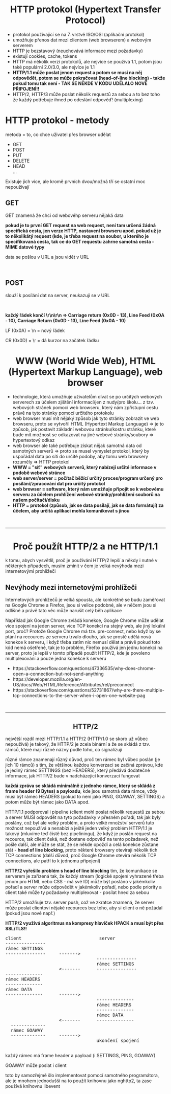 <h1 align="center">HTTP protokol (Hypertext Transfer Protocol)</h1>
<ul>
  <li>protokol používající se na 7. vrstvě ISO/OSI (aplikační protokol)</li>
  <li>umožňuje přenos dat mezi clientem (web browserem) a webovým serverem</li>
  <li>HTTP je bezstavový (neuchovává informace mezi požadavky)</li>
  <li>existují cookies, cache, tokens</li>
  <li>HTTP má několik verzí protokolů, ale nejvíce se používá 1.1, potom jsou také populární 2.0/3.0, ale nejvíce je 1.1</li>
  <li><strong>HTTP/1.1 může poslat jenom request a potom se musí na něj odpovědět, potom se může pokračovat (head-of-line blocking) - takže pokud tomu tak není - TAK SE NĚKDE V KÓDU UDĚLALO NOVÉ PŘIPOJENÍ!!</strong></li>
  <li>HTTP/2, HTTP/3 může poslat několik requestů za sebou a to bez toho že každý potřebuje ihned po odeslání odpověď! (multiplexing)</li>
</ul>

<h1>HTTP protokol - metody</h1>
<p>metoda = to, co chce uživatel přes browser udělat</p>
<ul>
  <li>GET</li>
  <li>POST</li>
  <li>PUT</li>
  <li>DELETE</li>
  <li>HEAD</li>
  ...
</ul>
  <p>Existuje jich více, ale kromě prvních dvou/možná tří se ostatní moc nepoužívají</p>

<h2>GET</h2>
<p>GET znamená že chci od webovéhp serveru nějaká data</p>
<p><strong>pokud je to první GET request na web request, není tam určená žádná specifická cesta, jen verze HTTP, nastavení browseru apod. pokud už je to několikátý request (kde, je třeba request na soubor, u kterého je specifikovaná cesta, tak ce do GET requestu zahrne samotná cesta - MIME datové typy</strong></p>
<p>data se pošlou v URL a jsou vidět v URL</p>
<br>
<h2>POST</h2>
<p>slouží k posílání dat na server, neukazují se v URL</p>
<br>
<p><strong>každý řádek končí \r\n\r\n => Carriage return (0x0D - 13), Line Feed (0x0A - 10), Carriage Return (0x0D - 13), Line Feed (0x0A - 10)</strong></p>
<p>LF (0x0A) = \n = nový řádek</p>
<p>CR (0x0D) = \r = dá kurzor na začátek řádku</p>
<h1 align="center">WWW (World Wide Web), HTML (Hypertext Markup Language), web browser</h1>
<ul>
  <li>technologie, která umožňuje uživatelům dívat se po určitých webových serverech za účelem zjištění informací/jen z nudy/pro školu... z tzv. webových stránek pomocí web browseru, který nám zpřístupní cestu právě na tyto stránky pomocí určitého protokolu</li>
  <li>web browser musí mít nějaký způsob jak tyto stránky zobrazit ve web browseru, proto se vytvořil HTML (Hypertext Markup Language) => je to způsob, jak postavit základní webovou stránku/kostru stránku, které bude mít možnost se odkazovat na jiné webové stránky/soubory => hypertextový odkaz</li>
  <li>web browser ale také potřebuje získat nějak samotná data od samotných serverů => proto se musel vymyslet protokol, který by uspořádal data po síti do určité podoby, aby tomu web browsery rozuměly => HTTP protokol</li>
  <strong><li>WWW = "síť" webových serverů, který nabízejí určité informace v podobě webové stránce</li>
  <li>web server/server = počítač běžící určitý proces/program určený pro posílání/zpracování dat pro určitý protokol</li>
  <li>web browser = software, který nám umožňuje připojit se k webovému serveru za účelem prohlížení webové stránky/prohlížení souborů na našem počítači/disku</li>
  <li>HTTP = protokol (způsob, jak se data posílají, jak se data formátují) za účelem, aby určitá aplikaci mohla komunikovat s jinou</li></strong>
</ul>
<br>
<hr>
<h1 align="center">Proč použít HTTP/2 a ne HTTP/1.1</h1>
<p>k tomu, abych vysvětlil, proč je používání HTTP/2 lepší a někdy i nutné v některých případech, musím zmínit v čem je velká nevýhoda mezi internetovými prohlížeči</p>
<h2>Nevýhody mezi internetovými prohlížeči</h2>
<p>Internetových prohlížečů je velká spousta, ale konkrétně se budu zaměřovat na Google Chrome a Firefox, jsou si velice podobné, ale v něčem jsou si odlišné a právě tato věc může narušit celý běh aplikace</p>
<p>Například jak Google Chrome zvládá konekce, Google Chrome může udělat více spojení na jeden server, více TCP konekcí na stejný web, ale jiný lokální port, proč? Protože Google Chrome má tzv. pre-connect, nebo když by se ptání na recources ze serveru trvalo dlouho, tak se prostě udělá nová konekce k serveru, i když třeba zatím nic nemusí dělat a právě pokud toto kód nemá ošetřené, tak je to problém, Firefox používá jen jednu konekci na server, proto je lepší v tomto případě použít HTTP/2, kde je povoleno multiplexování a pouze jedna konekce k serveru </p>
<ul>
  <li>https://stackoverflow.com/questions/47336535/why-does-chrome-open-a-connection-but-not-send-anything</li>
  <li>https://developer.mozilla.org/en-US/docs/Web/HTML/Reference/Attributes/rel/preconnect</li>
  <li>https://stackoverflow.com/questions/52731867/why-are-there-multiple-tcp-connections-to-the-server-when-i-open-one-website-pag</li>
</ul>
<br>
<hr>
<h2 align="center">HTTP/2</h2>
<p>největší rozdíl mezi HTTP/1.1 a HTTP/2 (HTTP/1.0 se skoro už vůbec nepoužívá) je takový, že HTTP/2 je zcela binární a že se skládá z tzv. rámců, které mají různé názvy podle toho, co signalizují</p>
<p>různé rámce znamenají různý důvod, proč ten rámec byl vůbec poslán (je jich 10 rámců) s tím, že většinou každou konverzaci se začíná zprávou, kde je jediný rámec SETTINGS (bez HEADERS), který předává dodatečné informace, jak HTTP/2 bude v nadcházející konverzaci fungovat</p>
<p><strong>každá zpráva se skládá minimálně z jednoho rámce, který se skládá z frame header (9 Bytes) a payloadu</strong>, kde jsou samotná data rámce, vždy musí být rámec HEADERS (pokud to není jako PING, GOAWAY, SETTINGS) a potom může být rámec jako DATA apod.</p>
<p>HTTP/1.1 podporoval i pipeline (client mohl poslat několik requestů za sebou a server MUSÍ odpovdět na tyto požadavky v přesném pořadí, tak jak byly poslány, což byl ale velký problém, a proto velké množství serverů tuto možnost nepoužívá a nenabízí a ještě jeden velký problém HTTP/1.1 je takový (mluvíme teď čistě bez pipeliningu), že když je poslán request na recource, tak client čeká, než dostane odpověď na tento požadavek, než pošle další, ale může se stát, že se někde opoždí a celá konekce zůstane stát - <strong>head of line blocking</strong>, proto některé browsery otevírají několik tich TCP connections (další důvod, proč Google Chrome otevírá několik TCP connections, ale patří to k jednomu připojení)</p>
<p><strong>HTTP/2 vyřešilo problém s head of line blocking</strong> tím, že komunikace se serverem je zařízená tak, že každý stream (logické spojení vyhrazené třeba jenom pro HTML nebo CSS - má své ID) může být posláno v jakémkoliv pořadí a server může odpovědět v jakémkoliv pořadí, nebo podle priority a client také může ty požadavky multiplexovat - posílat hned za sebou</p>
<p>HTTP/2 umožňuje tzv. server push, což ve zkratce znamená, že server může poslat clientovi nějaké recources bez toho, aby si client o ně požádal (pokud jsou nové např.)</p>
<p><strong>HTTP/2 využívá algoritmus na kompresy hlaviček HPACK a musí být přes SSL/TLS!!</strong></p>
<pre>
client                             server
---------------
rámec SETTINGS
---------------     ------->
                                  ---------------
                                  rámec SETTINGS
                    <-------      ---------------
--------------
rámec HEADERS
--------------
rámec DATA
--------------      ------->
                                  --------------
                                  rámec HEADERS
                                  --------------
                                  rámec DATA
                    <-------      --------------
  -------------
  rámec GOAWAY
  -------------     ------->
                                  ukončení spojení

</pre>
<p>každý rámec má frame header a payload (i SETTINGS, PING, GOAWAY)</p>
<p>GOAWAY může poslat i client</p>

<p>toto by samozřejmě šlo implementovat pomocí samotného programátora, ale je mnohem jednodušší na to použít knihovnu jako nghttp2, ta zase používá knihovnu libevent
</p>
